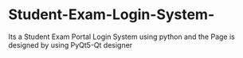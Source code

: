 # Student-Exam-Login-System-
Its a Student Exam Portal Login System using python and the Page is designed by using PyQt5-Qt designer
